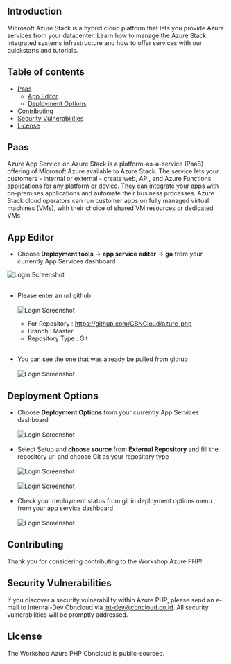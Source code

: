 ## Introduction
Microsoft Azure Stack is a hybrid cloud platform that lets you provide Azure services from your datacenter. Learn how to manage the Azure Stack integrated systems infrastructure and how to offer services with our quickstarts and tutorials.

## Table of contents
<!--ts-->
  * [Paas](#pass)
    * [App Editor](#app-editor)
    * [Deployment Options](#deployment-options)
  * [Contributing](#contributing)
  * [Security Vulnerabilities](#security-vulnerabilities)
  * [License](#license)
<!--te-->


## Paas

Azure App Service on Azure Stack is a platform-as-a-service (PaaS) offering of Microsoft Azure available to Azure Stack. The service lets your customers - internal or external - create web, API, and Azure Functions applications for any platform or device. They can integrate your apps with on-premises applications and automate their business processes. Azure Stack cloud operators can run customer apps on fully managed virtual machines (VMs), with their choice of shared VM resources or dedicated VMs

## App Editor

- Choose **Deployment tools** -> **app service editor** -> **go** from your currently App Services dashboard

 ![Login Screenshot](https://github.com/CBNCloud/workshop-azure-php/blob/master/images/app%20service%20editor.png)
 </br></br>
 - Please enter an url github
  </br></br>
 ![Login Screenshot](https://github.com/CBNCloud/workshop-azure-php/blob/master/images/git.png)
 
     - For Repository 		: https://github.com/CBNCloud/azure-php
     - Branch			: Master
     - Repository Type 		: Git
   </br></br>
   
 - You can see the one that was already be pulled from github
  </br></br>
 ![Login Screenshot](https://github.com/CBNCloud/workshop-azure-php/blob/master/images/editor.png)
 


## Deployment Options

- Choose **Deployment Options** from your currently App Services dashboard
 </br></br>
![Login Screenshot](https://github.com/CBNCloud/workshop-azure-php/blob/master/images/deployement.png)
 </br></br>
 - Select Setup and **choose source** from **External Repository** and fill the repository url and choose Git as your repository type
  </br></br>
  ![Login Screenshot](https://github.com/CBNCloud/workshop-azure-php/blob/master/images/external.png)
  </br></br>
![Login Screenshot](https://github.com/CBNCloud/workshop-azure-php/blob/master/images/choose.png)
 </br></br>
 - Check your deployment status from git in deployment options menu from your app service dashboard
  </br></br>
![Login Screenshot](https://github.com/CBNCloud/workshop-azure-php/blob/master/images/githus.png)



## Contributing

Thank you for considering contributing to the Workshop Azure PHP!

## Security Vulnerabilities

If you discover a security vulnerability within Azure PHP, please send an e-mail to Internal-Dev Cbncloud via [int-dev@cbncloud.co.id](mailto:int-dev@cbncloud.co.id). All security vulnerabilities will be promptly addressed.

## License

The Workshop Azure PHP Cbncloud is public-sourced.
